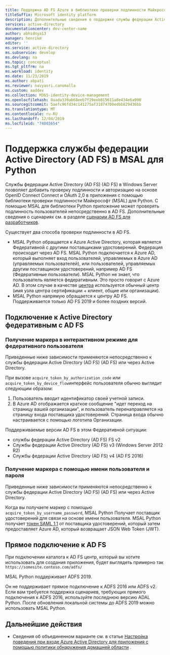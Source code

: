 ```yaml
---
title: Поддержка AD FS Azure в библиотеке проверки подлинности Майкрософт для Python
titleSuffix: Microsoft identity platform
description: Дополнительные сведения о поддержке службы федерации Active Directory (AD FS) (AD FS) в библиотеке проверки подлинности Майкрософт для Python
services: active-directory
documentationcenter: dev-center-name
author: abhidnya13
manager: henrikm
editor: ''
ms.service: active-directory
ms.subservice: develop
ms.devlang: na
ms.topic: conceptual
ms.tgt_pltfrm: na
ms.workload: identity
ms.date: 11/23/2019
ms.author: abpati
ms.reviewer: navyasri.canumalla
ms.custom: aaddev
ms.collection: M365-identity-device-management
ms.openlocfilehash: 0aada339ab68eeb7f29eeb815611a8e434e6a998
ms.sourcegitcommit: 5aefc96fd34c141275af31874700edbb829436bb
ms.translationtype: MT
ms.contentlocale: ru-RU
ms.lasthandoff: 12/04/2019
ms.locfileid: "74803654"
---
```

# <a name="active-directory-federation-services-support-in-msal-for-python"></a>Поддержка службы федерации Active Directory (AD FS) в MSAL для Python

Службы федерации Active Directory (AD FS) (AD FS) в Windows Server позволяет добавить проверку подлинности и авторизацию на основе OpenID Connect Connect и OAuth 2,0 в приложения с помощью библиотеки проверки подлинности Майкрософт (MSAL) для Python. С помощью MSAL для библиотеки Python приложение может проверять подлинность пользователей непосредственно в AD FS. Дополнительные сведения о сценариях см. в разделе [сценарии AD FS для разработчиков](/windows-server/identity/ad-fs/ad-fs-development).

Существует два способа проверки подлинности в AD FS.

- MSAL Python обращается к Azure Active Directory, которая является Федеративной с другими поставщиками удостоверений. Федерация происходит через AD FS. MSAL Python подключается к Azure AD, который выполняет вход пользователей, управляемых в Azure AD (управляемых пользователей), или пользователей, управляемых другим поставщиком удостоверений, например AD FS (Федеративные пользователи). MSAL Python не знает, что пользователь является федеративным. Это просто говорит с Azure AD. В этом случае в качестве [центра](msal-client-application-configuration.md#authority) используется обычный центр (имя узла центра сертификации + клиент, общие или организации).
- MSAL Python напрямую обращается к центру AD FS. Поддерживается только AD FS 2019 и более поздних версий.

## <a name="connect-to-active-directory-federated-with-ad-fs"></a>Подключение к Active Directory федеративным с AD FS

### <a name="acquire-a-token-interactively-for-a-federated-user"></a>Получение маркера в интерактивном режиме для федеративного пользователя

Приведенные ниже зависимости применяются непосредственно к службы федерации Active Directory (AD FS) (AD FS) или через Active Directory.

При вызове `acquire_token_by_authorization_code` или `acquire_token_by_device_flow`интерфейс пользователя обычно выглядит следующим образом:

1. Пользователь вводит идентификатор своей учетной записи.
2. В Azure AD отображается краткое сообщение "идет переход на страницу вашей организации", и пользователь перенаправляется на страницу входа поставщика удостоверений. Страница входа обычно настраивается с помощью логотипа Организации.

Поддерживаемые версии AD FS в этом Федеративной ситуации:
- службы федерации Active Directory (AD FS) FS v2
- Службы федерации Active Directory (AD FS) v3 (Windows Server 2012 R2)
- Службы федерации Active Directory (AD FS) v4 (AD FS 2016)

### <a name="acquire-a-token-via-username-and-password"></a>Получение маркера с помощью имени пользователя и пароля

Приведенные ниже зависимости применяются непосредственно к службы федерации Active Directory (AD FS) (AD FS) или через Active Directory.

Когда вы получаете маркер с помощью `acquire_token_by_username_password`, MSAL Python Получает поставщик удостоверений для связи на основе имени пользователя. MSAL Python получает [токен SAML 1,1](reference-saml-tokens.md) от поставщика удостоверений, который затем предоставляет Azure AD, который возвращает JSON Web Token (JWT).

## <a name="connecting-directly-to-ad-fs"></a>Прямое подключение к AD FS

При подключении каталога к AD FS центр, который вы хотите использовать для создания приложения, будет выглядеть примерно так `https://somesite.contoso.com/adfs/`

MSAL Python поддерживает ADFS 2019.

Он не поддерживает прямое подключение к ADFS 2016 или ADFS v2. Если вам требуется поддержка сценариев, требующих прямого подключения к ADFS 2016, используйте последнюю версию ADAL Python. После обновления локальной системы до ADFS 2019 можно использовать MSAL Python.

## <a name="next-steps"></a>Дальнейшие действия

- Сведения об объединенном варианте см. в статье [Настройка поведения при входе Azure Active Directory для приложения с помощью политики обнаружения домашней области](../manage-apps/configure-authentication-for-federated-users-portal.md) .